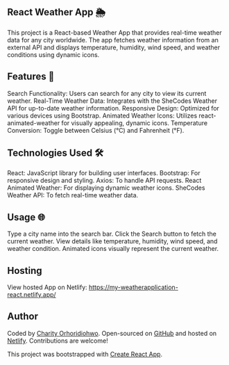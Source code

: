 ## React Weather App 🌦️


This project is a React-based Weather App that provides real-time weather data for any city worldwide. The app fetches weather information from an external API and displays temperature, humidity, wind speed, and weather conditions using dynamic icons.

## Features 🚀
Search Functionality: Users can search for any city to view its current weather.
Real-Time Weather Data: Integrates with the SheCodes Weather API for up-to-date weather information.
Responsive Design: Optimized for various devices using Bootstrap.
Animated Weather Icons: Utilizes react-animated-weather for visually appealing, dynamic icons.
Temperature Conversion: Toggle between Celsius (°C) and Fahrenheit (°F).

## Technologies Used 🛠️
React: JavaScript library for building user interfaces.
Bootstrap: For responsive design and styling.
Axios: To handle API requests.
React Animated Weather: For displaying dynamic weather icons.
SheCodes Weather API: To fetch real-time weather data.

## Usage 🌐
Type a city name into the search bar.
Click the Search button to fetch the current weather.
View details like temperature, humidity, wind speed, and weather condition.
Animated icons visually represent the current weather.

## Hosting
View hosted App on Netlify: https://my-weatherapplication-react.netlify.app/

## Author
Coded by [Charity Orhoridiohwo](https://www.linkedin.com/in/charity-orhoridiohwo-548873150/). Open-sourced on [GitHub](https://github.com/CharityO3/weather-app-react) and hosted on [Netlify](https://my-weatherapplication-react.netlify.app/). Contributions are welcome!


This project was bootstrapped with [Create React App](https://github.com/facebook/create-react-app).
